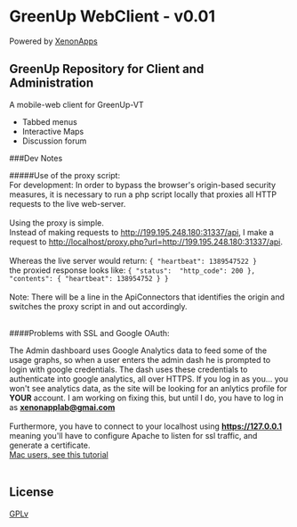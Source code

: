 
GreenUp WebClient  - v0.01
=========
Powered by <a href="http://xenonapps.com">XenonApps</a>

GreenUp Repository for Client and Administration
------------------------------------------------------------------------

A mobile-web client for GreenUp-VT 

 - Tabbed menus
 - Interactive Maps
 - Discussion forum



###Dev Notes

#####Use of the proxy script:<br />
For development: In order to bypass the browser's origin-based security measures, it is necessary to run a php script locally that proxies
all HTTP requests to the live web-server.<br /><br />
Using the proxy is simple.<br />Instead of making requests to http://199.195.248.180:31337/api,
I make a request to <a href="http://localhost/proxy.php?url=http://199.195.248.180:31337/api">http://localhost/proxy.php?url=http://199.195.248.180:31337/api</a>. <br /><br />
Whereas the live server would return: `{ "heartbeat": 1389547522 }`<br />
the proxied response looks like: `{ "status":  "http_code": 200 }, "contents": { "heartbeat": 138954752 } }`<br /><br />
Note:  There will be a line in the ApiConnectors that identifies the origin and switches the proxy script in and out accordingly.<br /><br />
 
####Problems with SSL and Google OAuth:

 The Admin dashboard uses Google Analytics data to feed some of the usage graphs, so when a user enters the admin dash he is prompted to login
 with google credentials. The dash uses these credentials to authenticate into google analytics, all over HTTPS. If you log in as you... you won't see analytics data,
 as the site will be looking for an anlytics profile for <b>YOUR</b> account.
 I am working on fixing this, but until I do, you have to log in as <b>xenonapplab@gmai.com</b><br /><br />
 Furthermore, you have to connect to your localhost using <b>https://127.0.0.1</b> meaning you'll have to configure Apache to listen for ssl traffic,
 and generate a certificate.<br />
 <A href="http://webdevstudios.com/2013/05/24/how-to-set-up-ssl-with-osx-mountain-lions-built-in-apache/">Mac users, see this tutorial</a><br /><br />



License
--

<a href="3http://www.gnu.org/licenses/gpl.html">GPLv</a>
